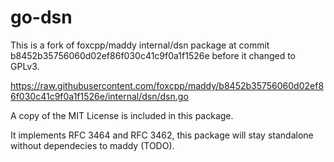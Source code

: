 # go-dsn

This is a fork of foxcpp/maddy internal/dsn package at commit
b8452b35756060d02ef86f030c41c9f0a1f1526e before it changed to GPLv3.

https://raw.githubusercontent.com/foxcpp/maddy/b8452b35756060d02ef86f030c41c9f0a1f1526e/internal/dsn/dsn.go

A copy of the MIT License is included in this package.

It implements RFC 3464 and RFC 3462, this package will stay standalone without
dependecies to maddy (TODO).

